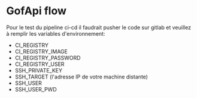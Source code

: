 # GofApi flow

Pour le test du pipeline ci-cd il faudrait pusher le code sur gitlab et veuillez à remplir les variables d'environnement:

- CI_REGISTRY
- CI_REGISTRY_IMAGE
- CI_REGISTRY_PASSWORD
- CI_REGISTRY_USER
- SSH_PRIVATE_KEY
- SSH_TARGET (l'adresse IP de votre machine distante)
- SSH_USER
- SSH_USER_PWD

